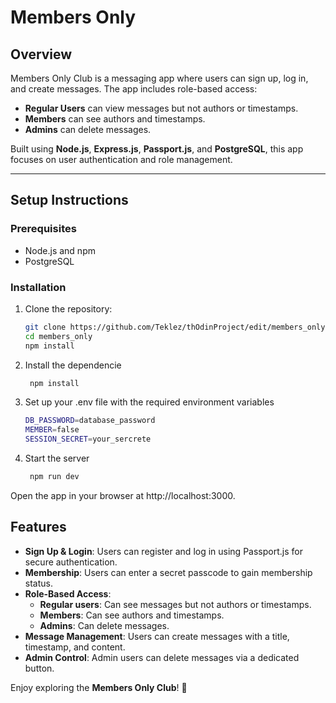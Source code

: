 # Members Only

## Overview
Members Only Club is a messaging app where users can sign up, log in, and create messages. The app includes role-based access:
- **Regular Users** can view messages but not authors or timestamps.
- **Members** can see authors and timestamps.
- **Admins** can delete messages.

Built using **Node.js**, **Express.js**, **Passport.js**, and **PostgreSQL**, this app focuses on user authentication and role management.

---

## Setup Instructions

### Prerequisites
- Node.js and npm
- PostgreSQL

### Installation
1. Clone the repository:
   ```bash
   git clone https://github.com/Teklez/thOdinProject/edit/members_only
   cd members_only
   npm install
2. Install the dependencie
   ```bash
    npm install

3. Set up your .env file with the required environment variables
   ``` bash
   DB_PASSWORD=database_password
   MEMBER=false
   SESSION_SECRET=your_sercrete
4. Start the server
   ``` bash
    npm run dev
Open the app in your browser at http://localhost:3000.

## Features

- **Sign Up & Login**: Users can register and log in using Passport.js for secure authentication.
- **Membership**: Users can enter a secret passcode to gain membership status.
- **Role-Based Access**:
  - **Regular users**: Can see messages but not authors or timestamps.
  - **Members**: Can see authors and timestamps.
  - **Admins**: Can delete messages.
- **Message Management**: Users can create messages with a title, timestamp, and content.
- **Admin Control**: Admin users can delete messages via a dedicated button.


Enjoy exploring the **Members Only Club**! 🎉

